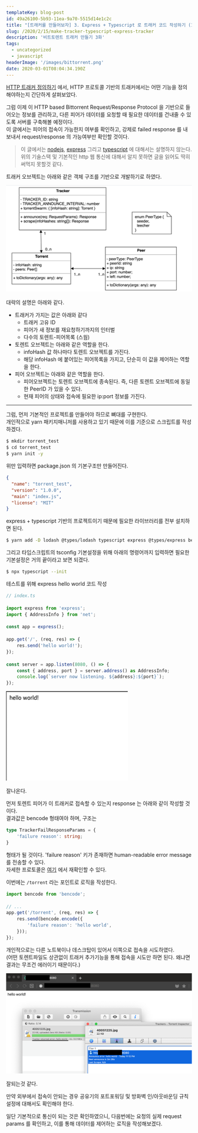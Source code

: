 ```yaml
---
templateKey: blog-post
id: 49a26100-5b93-11ea-9a70-5515d14e1c2c
title: "[트래커를 만들어보자] 3. Express + Typescript 로 트래커 코드 작성하기 (1)"
slug: /2020/2/15/make-tracker-typescript-express-tracker
description: '비트토렌트 트래커 만들기 3화'
tags:
  - uncategorized
  - javascript
headerImage: '/images/bittorrent.png'
date: 2020-03-01T08:04:34.190Z
---
```


[HTTP 트래커 정의하기](/2020/2/15/make-tracker-http-tracker-protocol) 에서, HTTP 프로토콜 기반의 트래커에서는 어떤 기능을 정의해야하는지 간단하게 살펴보았다.

그럼 이제 이 HTTP based Bittorrent Request/Response Protocol 을 기반으로 들어오는 정보를 관리하고, 다른 피어가 데이터를 요청할 때 필요한 데이터를 건내줄 수 있도록 서버를 구축해볼 예정이다.  
이 글에서는 피어의 접속이 가능한지 여부를 확인하고, 강제로 failed response 를 내보내서 request/response 의 가능여부만 확인할 것이다. 

> 이 글에서는 [nodejs](https://nodejs.org/dist/latest-v12.x/docs/api/), [express](https://expressjs.com/ko/) 그리고 [typescript](https://www.typescriptlang.org) 에 대해서는 설명하지 않는다.
> 위의 기술스택 및 기본적인 http 웹 통신에 대해서 알지 못하면 글을 읽어도 딱히 써먹지 못할것 같다.
 
트래커 오브젝트는 아래와 같은 객체 구조를 기반으로 개발하기로 하였다.

![structure](/images/torrent_structure.png)

대략의 설명은 아래와 같다.

- 트래커가 가지는 값은 아래와 같다
  - 트래커 고유 ID
  - 피어가 새 정보를 재요청하기까지의 인터벌
  - 다수의 토렌트-피어목록 (스웜)
- 토렌트 오브젝트는 아래와 같은 역할을 한다.
  - infoHash 값 하나마다 토렌트 오브젝트를 가진다.
  - 해당 infoHash 에 붙어있는 피어목록을 가지고, 단순히 이 값을 제어하는 역할을 한다.
- 피어 오브젝트는 아래와 같은 역할을 한다.
  - 피어오브젝트는 토렌트 오브젝트에 종속된다. 즉, 다른 토렌트 오브젝트에 동일한 PeerID 가 있을 수 있다.
  - 현재 피어의 상태와 접속에 필요한 ip:port 정보를 가진다.

---

그럼, 먼저 기본적인 프로젝트를 만들어야 하므로 뼈대를 구현한다.  
개인적으로 yarn 패키지매니저를 사용하고 있기 때문에 이를 기준으로 스크립트를 작성하겠다.

```bash
$ mkdir torrent_test
$ cd torrent_test
$ yarn init -y
```

위만 입력하면 package.json 의 기본구조만 만들어진다.

```json
{
  "name": "torrent_test",
  "version": "1.0.0",
  "main": "index.js",
  "license": "MIT"
}
```

express + typescript 기반의 프로젝트이기 때문에 필요한 라이브러리를 전부 설치하면 된다.

```bash
$ yarn add -D lodash @types/lodash typescript express @types/express bencode @types/bencode @types/node ts-node
```

그리고 타입스크립트의 tsconfig 기본설정을 위해 아래의 명령어까지 입력하면 필요한 기본설정은 거의 끝이라고 보면 되겠다.

```bash
$ npx typescript --init
``` 

테스트를 위해 express hello world 코드 작성

```typescript
// index.ts

import express from 'express';
import { AddressInfo } from 'net';

const app = express();

app.get('/', (req, res) => {
    res.send('hello world!');
});

const server = app.listen(8080, () => {
    const { address, port } = server.address() as AddressInfo;
    console.log(`server now listening. ${address}:${port}`);
});

```

![helloworld](/images/torrent_helloworld.png)

잘나온다.

먼저 토렌트 피어가 이 트래커로 접속할 수 있는지 response 는 아래와 같이 작성할 것이다.  
결과값은 bencode 형태여야 하며, 구조는

```typescript
type TrackerFailResponseParams = {
    'failure reason': string;
}
```
형태가 될 것이다. 'failure reason' 키가 존재하면 human-readable error message 를 전송할 수 있다.  
자세한 프로토콜은 [여기](https://wiki.theory.org/index.php/BitTorrent_Tracker_Protocol) 에서 재확인할 수 있다.

이번에는 `/torrent` 라는 포인트로 로직을 작성한다.

```typescript
import bencode from 'bencode';

// ...
app.get('/torrent', (req, res) => {
    res.send(bencode.encode({
        'failure reason': 'hello world',
    }));
});
```

개인적으로는 다른 노트북이나 데스크탑이 있어서 이쪽으로 접속을 시도하였다.  
(어떤 토렌트파일도 상관없이 트래커 추가기능을 통해 접속을 시도만 하면 된다. 왜냐면 결과는 무조건 에러이기 때문이다.)

![torrent_failure](/images/torrent_failure.png)

잘되는것 같다.

만약 외부에서 접속이 안되는 경우 공유기의 포트포워딩 및 방화벽 인/아웃바운딩 규칙설정에 대해서도 확인해야 한다.

일단 기본적으로 통신이 되는 것은 확인하였으니, 다음번에는 요청의 실제 request params 를 확인하고, 이를 통해 데이터를 제어하는 로직을 작성해보겠다.
